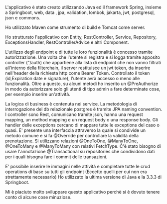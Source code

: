 L'applicativo è stato creato utilizzando Java ed il framework Spring, insieme a Springboot, web, data , jpa, validation, lombok, jakarta, jwt, postgresql, json e commons.

Ho utilizzato Maven come strumento di build e Tomcat come server.

Ho strutturato l'applicativo con Entity, RestController, Service, Repository, ExceptionsHandler, RestControllerAdvice e altri Component.

L'utilizzo degli endpoint e di tutte le loro funzionalità è concesso tramite autorizzazione. Una volta che l'utente si registra e si logga tramite apposito controller ("/auth) che appartiene alla lista di endpoint che non vanno filtrati all'interno della filterchain,
il server restituisce un jwt token, da inserire nell'header della richiesta http come Bearer Token. Controllato il token (id,Expiration date e signature), l'utente avrà accesso o meno alle funzionalità. Oltre a questo, su alcuni metodi ho inserito un @PreAuthorize in modo
da autorizzare solo gli utenti di tipo admin a fare determinate cose, per esempio inserire un'attività.

La logica di business è contenuta nei service.
La metodologia di interrogazione del db relazionale postgres è tramite JPA naming convention.
I controller sono Rest, comunicano tramite json, hanno una request mapping, un method mapping e un request body o una response body.
Gli handler delle exceptions cercano di mappare tutte le exceptions del caso o quasi.
E' presente una interfaccia attraverso la quale si condivide un metodo comune e si fa @Override per controllare la validità della prenotazione.
Si utilizzano relazioni @OneToOne, @ManyToOne, @OneToMany e @ManyToMany con relativi FetchType.
C'è stato bisogno di usare l'annotazione @Transactional su repositories che condividono dati per i quali bisogna fare i commit delle transazioni.

E' possibile inserire le immagini nelle attività e completare tutte le crud operations di base su tutti gli endpoint (Eccetto quelli per cui non era strettamente necessario)
Ho utilizzato la ultima versione di Java e la 3.3.3 di Springboot.

Mi è piaciuto molto sviluppare questo applicativo perchè si è dovuto tenere conto di alcune cose minuziose.
